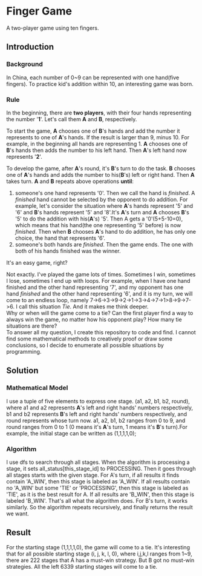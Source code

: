 # Finger Game
A two-player game using ten fingers.
## Introduction
### Background
In China, each number of 0~9 can be represented with one hand(five fingers). To practice kid's addition within 10, an interesting game was born.
### Rule
In the beginning, there are **two players**, with their four hands representing the number '**1**'. Let's call them **A** and **B**, respectively.  

To start the game, **A** chooses one of **B**'s hands and add the number it represents to one of **A**'s hands. If the result is larger than 9, minus 10. For example, in the beginning all hands are representing 1. **A** chooses one of **B**'s hands then adds the number to his left hand. Then **A**'s left hand now represents '**2**'.  

To develop the game, after **A**'s round, it's **B**'s turn to do the task. **B** chooses one of **A**'s hands and adds the number to his(**B**'s) left or right hand. Then **A** takes turn. **A** and **B** repeats above operations **until**:  
1. someone's one hand represents '0'. Then we call the hand is *finished*. A *finished* hand cannot be selected by the opponent to do addition. For example, let's consider the situation where **A**'s hands represent '5' and '6' and **B**'s hands represent '5' and '8'.It's **A**'s turn and **A** chooses **B**'s '5' to do the addition with his(**A**'s) '5'. Then A gets a '0'(5+5-10=0), which means that his hand(the one representing '5' before) is now *finished*. Then when **B** chooses **A**'s hand to do addition, he has only one choice, the hand that represents '6'.  
2. someone's both hands are *finished*. Then the game ends. The one with both of his hands finished was the winner.  

It's an easy game, right?

Not exactly. I've played the game lots of times. Sometimes I win, sometimes I lose, sometimes I end up with loops. For example, when I have one hand finished and the other hand representing '7', and my opponent has one hand *finished* and the other hand representing '6', and it is my turn, we will come to an endless loop, namely 7->6->3->9->2->1->3->4->7->1>8->9->7->6. I call this situation *Tie*. And it makes me think deeper.  
Why or when will the game come to a tie? Can the first player find a way to always win the game, no matter how his opponent play? How many tie situations are there?  
To answer all my question, I create this repository to code and find. I cannot find some mathematical methods to creatively proof or draw some conclusions, so I decide to enumerate all possible situations by programming.
## Solution
### Mathematical Model
I use a tuple of five elements to express one stage. (a1, a2, b1, b2, round), where a1 and a2 represents **A**'s left and right hands' numbers respectively, b1 and b2 represents **B**'s left and right hands' numbers respectively, and round represents whose turn now. a1, a2, b1, b2 ranges from 0 to 9, and round ranges from 0 to 1 (0 means it's **A**'s turn, 1 means it's **B**'s turn).For example, the initial stage can be written as (1,1,1,1,0);
### Algorithm
I use dfs to search through all stages. When the algorithm is processing a stage, it sets all_status\[this_stage_id\] to PROCESSING. Then it goes through all stages starts with the given stage. For A's turn, if all results it finds contain 'A_WIN', then this stage is labeled as 'A_WIN'. If all results contain no 'A_WIN' but some 'TIE' or 'PROCESSING', then this stage is labeled as 'TIE', as it is the best result for A. If all results are 'B_WIN', then this stage is labeled 'B_WIN'. That's all what the algorithm does. For B's turn, it works similarly. So the algorithm repeats recursively, and finally returns the result we want.
## Result
For the starting stage (1,1,1,1,0), the game will come to a tie. It's interesting that for all possible starting stage (i, j, k, l, 0), where i,j,k,l ranges from 1~9, there are 222 stages that A has a must-win strategy. But B got no must-win strategies. All the left 6339 starting stages will come to a tie.
